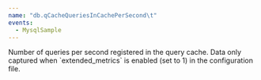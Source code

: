```yaml
---
name: "db.qCacheQueriesInCachePerSecond\t"
events:
  - MysqlSample
---
```


Number of queries per second registered in the query cache. Data only captured when \`extended\_metrics\` is enabled (set to 1) in the configuration file.